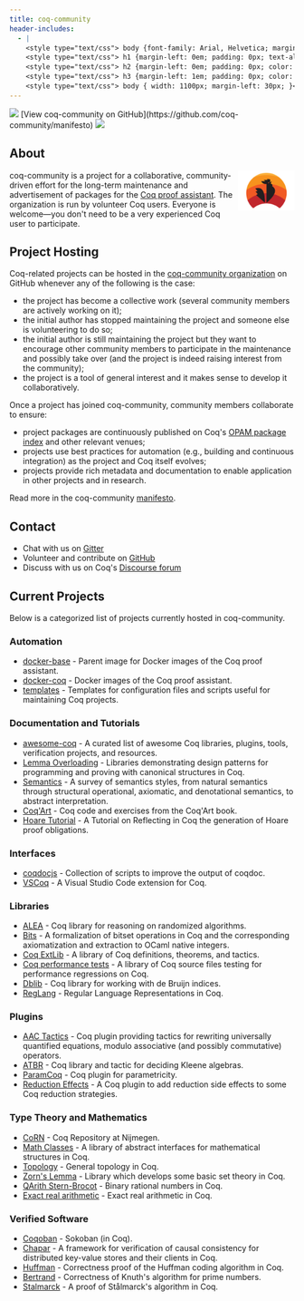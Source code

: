 ```yaml
---
title: coq-community
header-includes:
  - |
    <style type="text/css"> body {font-family: Arial, Helvetica; margin-left: 5em; font-size: large;} </style>
    <style type="text/css"> h1 {margin-left: 0em; padding: 0px; text-align: center} </style>
    <style type="text/css"> h2 {margin-left: 0em; padding: 0px; color: #580909} </style>
    <style type="text/css"> h3 {margin-left: 1em; padding: 0px; color: #C05001;} </style>
    <style type="text/css"> body { width: 1100px; margin-left: 30px; }</style>
---
```


<div style="text-align:left"><img src="https://github.githubassets.com/images/modules/logos_page/Octocat.png" height="25" style="border:0px">
[View coq-community on GitHub](https://github.com/coq-community/manifesto)
<img src="https://github.githubassets.com/images/modules/logos_page/Octocat.png" height="25" style="border:0px"></div>

## About

[<img src="coq-logo.svg" align="right" width="100">](https://github.com/coq-community/manifesto)

coq-community is a project for a collaborative, community-driven effort for the long-term
maintenance and advertisement of packages for the [Coq proof assistant](https://coq.inria.fr). The organization
is run by volunteer Coq users. Everyone is welcome—you don't need to be a very experienced
Coq user to participate.

## Project Hosting

Coq-related projects can be hosted in the [coq-community organization](https://github.com/coq-community) on GitHub
whenever any of the following is the case:

- the project has become a collective work (several community members are
  actively working on it);
- the initial author has stopped maintaining the project and someone else is
  volunteering to do so;
- the initial author is still maintaining the project but they want to
  encourage other community members to participate in the maintenance and
  possibly take over (and the project is indeed raising interest from the
  community);
- the project is a tool of general interest and it makes sense to develop it
  collaboratively.

Once a project has joined coq-community, community members collaborate to ensure:

- project packages are continuously published on Coq's [OPAM package index](https://coq.inria.fr/packages)
  and other relevant venues;
- projects use best practices for automation (e.g., building and continuous integration) as
  the project and Coq itself evolves;
- projects provide rich metadata and documentation to enable application in other projects
  and in research.

Read more in the coq-community [manifesto](https://github.com/coq-community/manifesto).

## Contact

- Chat with us on [Gitter](https://gitter.im/coq-community/Lobby)
- Volunteer and contribute on [GitHub](https://github.com/coq-community/manifesto/issues)
- Discuss with us on Coq's [Discourse forum](https://coq.discourse.group)

## Current Projects

Below is a categorized list of projects currently hosted in coq-community.

### Automation

- [docker-base](https://github.com/coq-community/docker-base) - Parent image for Docker images of the Coq proof assistant.
- [docker-coq](https://github.com/coq-community/docker-coq) - Docker images of the Coq proof assistant.
- [templates](https://github.com/coq-community/templates) - Templates for configuration files and scripts useful for maintaining Coq projects.

### Documentation and Tutorials

- [awesome-coq](https://github.com/coq-community/awesome-coq) - A curated list of awesome Coq libraries, plugins, tools, verification projects, and resources.
- [Lemma Overloading](https://github.com/coq-community/lemma-overloading) - Libraries demonstrating design patterns for programming and proving with canonical structures in Coq.
- [Semantics](https://github.com/coq-community/semantics) - A survey of semantics styles, from natural semantics through structural operational, axiomatic, and denotational semantics, to abstract interpretation.
- [Coq'Art](https://github.com/coq-community/coq-art) - Coq code and exercises from the Coq'Art book.
- [Hoare Tutorial](https://github.com/coq-community/hoare-tut) - A Tutorial on Reflecting in Coq the generation of Hoare proof obligations.

### Interfaces

- [coqdocjs](https://github.com/coq-community/coqdocjs) - Collection of scripts to improve the output of coqdoc.
- [VSCoq](https://github.com/coq-community/vscoq) - A Visual Studio Code extension for Coq.

### Libraries

- [ALEA](https://github.com/coq-community/alea) - Coq library for reasoning on randomized algorithms.
- [Bits](https://github.com/coq-community/bits) - A formalization of bitset operations in Coq and the corresponding axiomatization and extraction to OCaml native integers.
- [Coq ExtLib](https://github.com/coq-community/coq-ext-lib) - A library of Coq definitions, theorems, and tactics.
- [Coq performance tests](https://github.com/coq-community/coq-performance-tests) - A library of Coq source files testing for performance regressions on Coq.
- [Dblib](https://github.com/coq-community/dblib) - Coq library for working with de Bruijn indices.
- [RegLang](https://github.com/coq-community/reglang) - Regular Language Representations in Coq.

### Plugins

- [AAC Tactics](https://github.com/coq-community/aac-tactics) - Coq plugin providing tactics for rewriting universally quantified equations, modulo associative (and possibly commutative) operators.
- [ATBR](https://github.com/coq-community/atbr) - Coq library and tactic for deciding Kleene algebras.
- [ParamCoq](https://github.com/coq-community/paramcoq) - Coq plugin for parametricity.
- [Reduction Effects](https://github.com/coq-community/reduction-effects) - A Coq plugin to add reduction side effects to some Coq reduction strategies.

### Type Theory and Mathematics

- [CoRN](https://github.com/coq-community/corn) - Coq Repository at Nijmegen.
- [Math Classes](https://github.com/coq-community/math-classes) - A library of abstract interfaces for mathematical structures in Coq.
- [Topology](https://github.com/coq-community/topology) - General topology in Coq.
- [Zorn's Lemma](https://github.com/coq-community/zorns-lemma) - Library which develops some basic set theory in Coq.
- [QArith Stern-Brocot](https://github.com/coq-community/qarith-stern-brocot) - Binary rational numbers in Coq.
- [Exact real arithmetic](https://github.com/coq-community/exact-real-arithmetic) - Exact real arithmetic in Coq.

### Verified Software

- [Coqoban](https://github.com/coq-community/coqoban) - Sokoban (in Coq).
- [Chapar](https://github.com/coq-community/chapar) - A framework for verification of causal consistency for distributed key-value stores and their clients in Coq.
- [Huffman](https://github.com/coq-community/huffman) - Correctness proof of the Huffman coding algorithm in Coq.
- [Bertrand](https://github.com/coq-community/bertrand) - Correctness of Knuth's algorithm for prime numbers.
- [Stalmarck](https://github.com/coq-community/stalmarck) - A proof of Stålmarck's algorithm in Coq.

